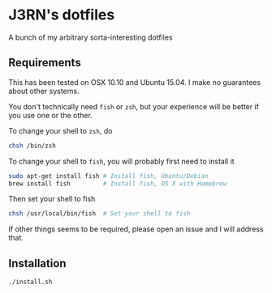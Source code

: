 # J3RN's dotfiles

A bunch of my arbitrary sorta-interesting dotfiles

## Requirements

This has been tested on OSX 10.10 and Ubuntu 15.04. I make no guarantees about other systems.

You don't technically need `fish` or `zsh`, but your experience will be better if you use one or the other.

To change your shell to `zsh`, do
```bash
chsh /bin/zsh
```

To change your shell to `fish`, you will probably first need to install it
```bash
sudo apt-get install fish # Install fish, Ubuntu/Debian
brew install fish         # Install fish, OS X with Homebrew
```

Then set your shell to fish
```bash
chsh /usr/local/bin/fish  # Set your shell to fish
```

If other things seems to be required, please open an issue and I will address that.

## Installation

```bash
./install.sh
```
